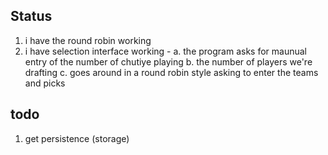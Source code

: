 ## Status

1. i have the round robin working
2. i have selection interface working - 
    a.  the program asks for maunual entry of the number of chutiye playing
    b. the number of players we're drafting
    c. goes around in a round robin style asking to enter the teams and picks

## todo
1. get persistence (storage)
